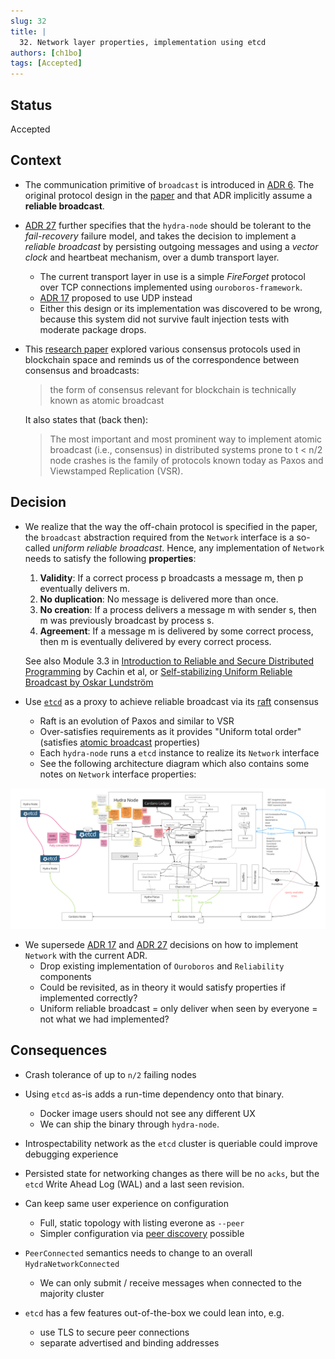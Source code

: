 ```yaml
---
slug: 32
title: |
  32. Network layer properties, implementation using etcd
authors: [ch1bo]
tags: [Accepted]
---
```


## Status

Accepted

## Context

- The communication primitive of `broadcast` is introduced in [ADR 6](/adr/6). The original protocol design in the [paper](https://eprint.iacr.org/2020/299.pdf) and that ADR implicitly assume a **reliable broadcast**.

- [ADR 27](/adr/27) further specifies that the `hydra-node` should be tolerant to the _fail-recovery_ failure model, and takes the decision to implement a _reliable broadcast_ by persisting outgoing messages and using a _vector clock_ and heartbeat mechanism, over a dumb transport layer.
  - The current transport layer in use is a simple _FireForget_ protocol over TCP connections implemented using `ouroboros-framework`.
  - [ADR 17](/adr/17) proposed to use UDP instead
  - Either this design or its implementation was discovered to be wrong, because this system did not survive fault injection tests with moderate package drops. 

- This [research paper](https://arxiv.org/pdf/1707.01873) explored various consensus protocols used in blockchain space and reminds us of the correspondence between consensus and broadcasts:

  > the form of consensus relevant for blockchain is technically known as atomic broadcast

  It also states that (back then):

  > The most important and most prominent way to implement atomic broadcast (i.e., consensus) in distributed systems prone to t < n/2 node crashes is the family of protocols known today as Paxos and Viewstamped Replication (VSR).

## Decision

- We realize that the way the off-chain protocol is specified in the paper, the `broadcast` abstraction required from the `Network` interface is a so-called _uniform reliable broadcast_. Hence, any implementation of `Network` needs to satisfy the following **properties**:

  1. **Validity**: If a correct process p broadcasts a message m, then p eventually delivers m.
  2. **No duplication**: No message is delivered more than once.
  3. **No creation**: If a process delivers a message m with sender s, then m was previously broadcast by process s.
  4. **Agreement**: If a message m is delivered by some correct process, then m is eventually delivered by every correct process.

  See also Module 3.3 in [Introduction to Reliable and Secure Distributed Programming](https://www.distributedprogramming.net) by Cachin et al, or [Self-stabilizing Uniform Reliable Broadcast by Oskar Lundström](https://arxiv.org/abs/2001.03244)

- Use [`etcd`](https://etcd.io/) as a proxy to achieve reliable broadcast via its [raft](https://raft.github.io/) consensus
  - Raft is an evolution of Paxos and similar to VSR
  - Over-satisfies requirements as it provides "Uniform total order" (satisfies [atomic broadcast](https://en.m.wikipedia.org/wiki/Atomic_broadcast) properties)
  - Each `hydra-node` runs a `etcd` instance to realize its `Network` interface
  - See the following architecture diagram which also contains some notes on `Network` interface properties:

![](./2024-09-19-etcd-network-draft.jpg)

- We supersede [ADR 17](/adr/17) and [ADR 27](/adr/27) decisions on how to implement `Network` with the current ADR.
  - Drop existing implementation of `Ouroboros` and `Reliability` components
  - Could be revisited, as in theory it would satisfy properties if implemented correctly?
  - Uniform reliable broadcast = only deliver when seen by everyone = not what we had implemented?

## Consequences

- Crash tolerance of up to `n/2` failing nodes

- Using `etcd` as-is adds a run-time dependency onto that binary.
  - Docker image users should not see any different UX
  - We can ship the binary through `hydra-node`.

- Introspectability network as the `etcd` cluster is queriable could improve debugging experience

- Persisted state for networking changes as there will be no `acks`, but the `etcd` Write Ahead Log (WAL) and a last seen revision.

- Can keep same user experience on configuration
  - Full, static topology with listing everone as `--peer`
  - Simpler configuration via [peer discovery](https://etcd.io/docs/v3.5/op-guide/clustering/#discovery) possible

- `PeerConnected` semantics needs to change to an overall `HydraNetworkConnected`
  - We can only submit / receive messages when connected to the majority cluster

- `etcd` has a few features out-of-the-box we could lean into, e.g.
  - use TLS to secure peer connections
  - separate advertised and binding addresses 
